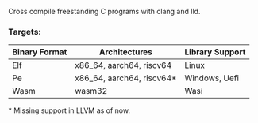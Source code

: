 Cross compile freestanding C programs with clang and lld.

### Targets:
| Binary Format | Architectures             | Library Support |
| ------------- | ------------------------- | --------------- |
| Elf           | x86_64, aarch64, riscv64  | Linux           |
| Pe            | x86_64, aarch64, riscv64* | Windows, Uefi   |
| Wasm          | wasm32                    | Wasi            |

\* Missing support in LLVM as of now.
